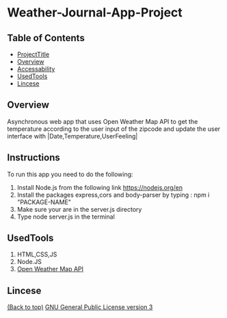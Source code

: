 # Weather-Journal-App-Project

## Table of Contents
* [ProjectTitle](#Weather-Journal-App-Project)
* [Overview](#Overview)
* [Accessability](#Instructions)
* [UsedTools](#UsedTools)
* [Lincese](#Lincese)



## Overview
Asynchronous web app that uses Open Weather Map API to get the temperature according to the user input of the zipcode and update the user interface with |Date,Temperature,UserFeeling|

## Instructions
To run this app you need to do the following:
1. Install Node.js from the following link https://nodejs.org/en
2. Install the packages express,cors and body-parser by typing : npm i "PACKAGE-NAME"
3. Make sure your are in the server.js directory
4. Type node server.js in the terminal


## UsedTools
1. HTML,CSS,JS
2. Node.JS
3. [Open Weather Map API](https://openweathermap.org/api)

## Lincese
[(Back to top)](#table-of-contents)
[GNU General Public License version 3](https://opensource.org/licenses/GPL-3.0)


